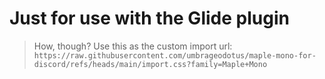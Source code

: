 # Just for use with the Glide plugin
> How, though?
Use this as the custom import url: `https://raw.githubusercontent.com/umbrageodotus/maple-mono-for-discord/refs/heads/main/import.css?family=Maple+Mono`

